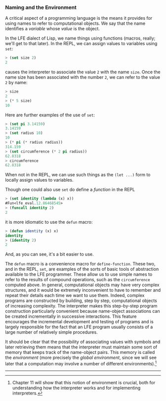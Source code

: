 ### Naming and the Environment

A critical aspect of a programming language is the means it provides for using names to refer to computational objects. We say that the name identifies a *variable* whose *value* is the object.

In the LFE dialect of Lisp, we name things using functions (macros, really; we'll get to that later). In the REPL, we can assign values to variables using ``set``:

```lisp
> (set size 2)
2
```

causes the interpreter to associate the value ``2`` with the name ``size``. Once the name size has been associated with the number ``2``, we can refer to the value ``2`` by name:

```lisp
> size
2
> (* 5 size)
10
```

Here are further examples of the use of ``set``:

```lisp
> (set pi 3.14159)
3.14159
> (set radius 10)
10
> (* pi (* radius radius))
314.159
> (set circumference (* 2 pi radius))
62.8318
> circumference
62.8318
```
 
When not in the REPL, we can use such things as the ``(let ...)`` form to locally assign values to variables.

Though one could also use ``set`` do define a *function* in the REPL

```lisp
> (set identity (lambda (x) x))
#Fun<lfe_eval.12.86468545>
> (funcall identity 2)
2
```

it is more idiomatic to use the ``defun`` macro:

```lisp
> (defun identity (x) x)
identity
> (identity 2)
2
```

And, as you can see, it's a bit easier to use.

The ``defun`` macro is a convenience macro for ``define-function``. These two, and in the REPL, ``set``, are examples of the sorts of basic tools of abstraction available to the LFE programmer. These allow us to use simple names to refer to the results of compound operations, such as the ``circumference`` computed above. In general, computational objects may have very complex structures, and it would be extremely inconvenient to have to remember and repeat their details each time we want to use them. Indeed, complex programs are constructed by building, step by step, computational objects of increasing complexity. The interpreter makes this step-by-step program construction particularly convenient because name-object associations can be created incrementally in successive interactions. This feature encourages the incremental development and testing of programs and is largely responsible for the fact that an LFE program usually consists of a large number of relatively simple procedures.

It should be clear that the possibility of associating values with symbols and later retrieving them means that the interpreter must maintain some sort of memory that keeps track of the name-object pairs. This memory is called the *environment* (more precisely the *global environment*, since we will see later that a computation may involve a number of different environments).[^1]



----

[^1]: Chapter 11 will show that this notion of environment is crucial, both for understanding how the interpreter works and for implementing interpreters. 



